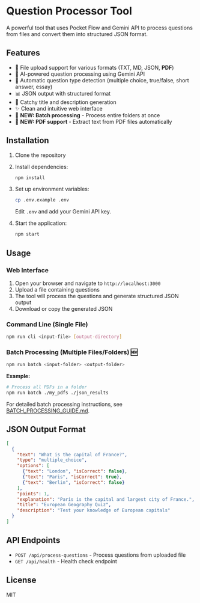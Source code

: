 # Question Processor Tool

A powerful tool that uses Pocket Flow and Gemini API to process questions from files and convert them into structured JSON format.

## Features

- 📄 File upload support for various formats (TXT, MD, JSON, **PDF**)
- 🤖 AI-powered question processing using Gemini API
- 🔄 Automatic question type detection (multiple choice, true/false, short answer, essay)
- 📊 JSON output with structured format
- 🎯 Catchy title and description generation
- ✨ Clean and intuitive web interface
- 📁 **NEW: Batch processing** - Process entire folders at once
- 🔄 **NEW: PDF support** - Extract text from PDF files automatically

## Installation

1. Clone the repository
2. Install dependencies:
   ```bash
   npm install
   ```

3. Set up environment variables:
   ```bash
   cp .env.example .env
   ```
   Edit `.env` and add your Gemini API key.

4. Start the application:
   ```bash
   npm start
   ```

## Usage

### Web Interface
1. Open your browser and navigate to `http://localhost:3000`
2. Upload a file containing questions
3. The tool will process the questions and generate structured JSON output
4. Download or copy the generated JSON

### Command Line (Single File)
```bash
npm run cli <input-file> [output-directory]
```

### Batch Processing (Multiple Files/Folders) 🆕
```bash
npm run batch <input-folder> <output-folder>
```

**Example:**
```bash
# Process all PDFs in a folder
npm run batch ./my_pdfs ./json_results
```

For detailed batch processing instructions, see [BATCH_PROCESSING_GUIDE.md](BATCH_PROCESSING_GUIDE.md).

## JSON Output Format

```json
[
  {
    "text": "What is the capital of France?",
    "type": "multiple_choice",
    "options": [
      {"text": "London", "isCorrect": false},
      {"text": "Paris", "isCorrect": true},
      {"text": "Berlin", "isCorrect": false}
    ],
    "points": 1,
    "explanation": "Paris is the capital and largest city of France.",
    "title": "European Geography Quiz",
    "description": "Test your knowledge of European capitals"
  }
]
```

## API Endpoints

- `POST /api/process-questions` - Process questions from uploaded file
- `GET /api/health` - Health check endpoint

## License

MIT
